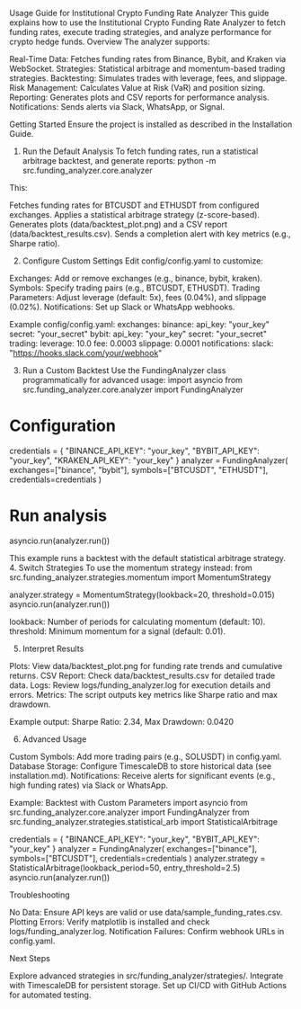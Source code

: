 Usage Guide for Institutional Crypto Funding Rate Analyzer
This guide explains how to use the Institutional Crypto Funding Rate Analyzer to fetch funding rates, execute trading strategies, and analyze performance for crypto hedge funds.
Overview
The analyzer supports:

Real-Time Data: Fetches funding rates from Binance, Bybit, and Kraken via WebSocket.
Strategies: Statistical arbitrage and momentum-based trading strategies.
Backtesting: Simulates trades with leverage, fees, and slippage.
Risk Management: Calculates Value at Risk (VaR) and position sizing.
Reporting: Generates plots and CSV reports for performance analysis.
Notifications: Sends alerts via Slack, WhatsApp, or Signal.

Getting Started
Ensure the project is installed as described in the Installation Guide.
1. Run the Default Analysis
To fetch funding rates, run a statistical arbitrage backtest, and generate reports:
python -m src.funding_analyzer.core.analyzer

This:

Fetches funding rates for BTCUSDT and ETHUSDT from configured exchanges.
Applies a statistical arbitrage strategy (z-score-based).
Generates plots (data/backtest_plot.png) and a CSV report (data/backtest_results.csv).
Sends a completion alert with key metrics (e.g., Sharpe ratio).

2. Configure Custom Settings
Edit config/config.yaml to customize:

Exchanges: Add or remove exchanges (e.g., binance, bybit, kraken).
Symbols: Specify trading pairs (e.g., BTCUSDT, ETHUSDT).
Trading Parameters: Adjust leverage (default: 5x), fees (0.04%), and slippage (0.02%).
Notifications: Set up Slack or WhatsApp webhooks.

Example config/config.yaml:
exchanges:
  binance:
    api_key: "your_key"
    secret: "your_secret"
  bybit:
    api_key: "your_key"
    secret: "your_secret"
trading:
  leverage: 10.0
  fee: 0.0003
  slippage: 0.0001
notifications:
  slack: "https://hooks.slack.com/your/webhook"

3. Run a Custom Backtest
Use the FundingAnalyzer class programmatically for advanced usage:
import asyncio
from src.funding_analyzer.core.analyzer import FundingAnalyzer

# Configuration
credentials = {
    "BINANCE_API_KEY": "your_key",
    "BYBIT_API_KEY": "your_key",
    "KRAKEN_API_KEY": "your_key"
}
analyzer = FundingAnalyzer(
    exchanges=["binance", "bybit"],
    symbols=["BTCUSDT", "ETHUSDT"],
    credentials=credentials
)

# Run analysis
asyncio.run(analyzer.run())

This example runs a backtest with the default statistical arbitrage strategy.
4. Switch Strategies
To use the momentum strategy instead:
from src.funding_analyzer.strategies.momentum import MomentumStrategy

analyzer.strategy = MomentumStrategy(lookback=20, threshold=0.015)
asyncio.run(analyzer.run())


lookback: Number of periods for calculating momentum (default: 10).
threshold: Minimum momentum for a signal (default: 0.01).

5. Interpret Results

Plots: View data/backtest_plot.png for funding rate trends and cumulative returns.
CSV Report: Check data/backtest_results.csv for detailed trade data.
Logs: Review logs/funding_analyzer.log for execution details and errors.
Metrics: The script outputs key metrics like Sharpe ratio and max drawdown.

Example output:
Sharpe Ratio: 2.34, Max Drawdown: 0.0420

6. Advanced Usage

Custom Symbols: Add more trading pairs (e.g., SOLUSDT) in config.yaml.
Database Storage: Configure TimescaleDB to store historical data (see installation.md).
Notifications: Receive alerts for significant events (e.g., high funding rates) via Slack or WhatsApp.

Example: Backtest with Custom Parameters
import asyncio
from src.funding_analyzer.core.analyzer import FundingAnalyzer
from src.funding_analyzer.strategies.statistical_arb import StatisticalArbitrage

credentials = {
    "BINANCE_API_KEY": "your_key",
    "BYBIT_API_KEY": "your_key"
}
analyzer = FundingAnalyzer(
    exchanges=["binance"],
    symbols=["BTCUSDT"],
    credentials=credentials
)
analyzer.strategy = StatisticalArbitrage(lookback_period=50, entry_threshold=2.5)
asyncio.run(analyzer.run())

Troubleshooting

No Data: Ensure API keys are valid or use data/sample_funding_rates.csv.
Plotting Errors: Verify matplotlib is installed and check logs/funding_analyzer.log.
Notification Failures: Confirm webhook URLs in config.yaml.

Next Steps

Explore advanced strategies in src/funding_analyzer/strategies/.
Integrate with TimescaleDB for persistent storage.
Set up CI/CD with GitHub Actions for automated testing.


